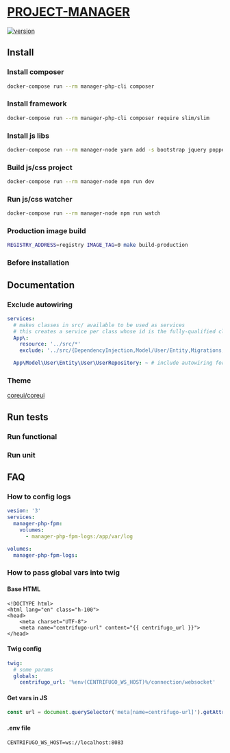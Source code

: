 # [PROJECT-MANAGER](https://localhost)

[![version][version-badge]][CHANGELOG]

## Install

### Install composer
```bash
docker-compose run --rm manager-php-cli composer
```

### Install framework
```bash
docker-compose run --rm manager-php-cli composer require slim/slim
```

### Install js libs
```bash
docker-compose run --rm manager-node yarn add -s bootstrap jquery popper.js
```
### Build js/css project
```bash
docker-compose run --rm manager-node npm run dev
```
### Run js/css watcher
```bash
docker-compose run --rm manager-node npm run watch
```
### Production image build
```bash
REGISTRY_ADDRESS=registry IMAGE_TAG=0 make build-production
```

### Before installation

## Documentation

### Exclude autowiring

```yaml
services:
  # makes classes in src/ available to be used as services
  # this creates a service per class whose id is the fully-qualified class name
  App\:
    resource: '../src/*'
    exclude: '../src/{DependencyInjection,Model/User/Entity,Migrations,Tests,Kernel.php}' # exclude Model/User/Entity

  App\Model\User\Entity\User\UserRepository: ~ # include autowiring for Repository
```

### Theme
[coreui/coreui](https://github.com/coreui/coreui-free-bootstrap-admin-template#installation)

## Run tests

### Run functional

### Run unit

## FAQ

### How to config logs
```yaml
vesion: '3'
services:
  manager-php-fpm:
    volumes:
      - manager-php-fpm-logs:/app/var/log

volumes:
  manager-php-fpm-logs:
```

### How to pass global vars into twig

#### Base HTML
```twig
<!DOCTYPE html>
<html lang="en" class="h-100">
<head>
    <meta charset="UTF-8">
    <meta name="centrifugo-url" content="{{ centrifugo_url }}">
</head>
```
#### Twig config
```yaml
twig:
  # some params
  globals:
    centrifugo_url: '%env(CENTRIFUGO_WS_HOST)%/connection/websocket'
```

#### Get vars in JS
```javascript
const url = document.querySelector('meta[name=centrifugo-url]').getAttribute('content');
```
#### .env file
```
CENTRIFUGO_WS_HOST=ws://localhost:8083
```

[CHANGELOG]: ./CHANGELOG.md
[version-badge]: https://img.shields.io/badge/version-0.6.0-blue.svg